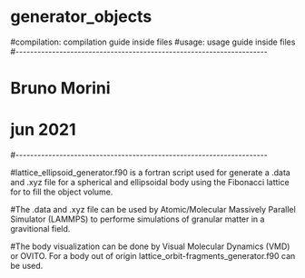 # generator_objects

#compilation: compilation guide inside files
#usage: usage guide inside files
#---------------------------------------------------------------------
#                             Bruno Morini
#                              jun 2021
#---------------------------------------------------------------------

#lattice_ellipsoid_generator.f90 is a fortran script used for generate a .data and .xyz file for a spherical and ellipsoidal body using the Fibonacci lattice for to fill the object volume. 

#The .data and .xyz file can be used by Atomic/Molecular Massively Parallel Simulator (LAMMPS) to performe simulations of granular matter in a gravitional field. 

#The body visualization can be done by Visual Molecular Dynamics (VMD) or OVITO. For a body out of origin lattice_orbit-fragments_generator.f90 can be used.

